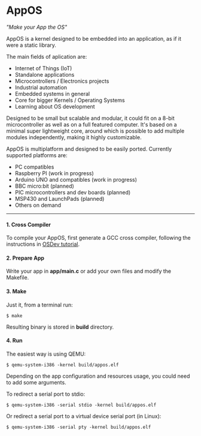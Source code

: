 # AppOS
*"Make your App the OS"*

AppOS is a kernel designed to be embedded into an application, as if it were a static library.

The main fields of aplication are:

- Internet of Things (IoT)
- Standalone applications
- Microcontrollers / Electronics projects
- Industrial automation
- Embedded systems in general
- Core for bigger Kernels / Operating Systems
- Learning about OS development

Designed to be small but scalable and modular, it could fit on a 8-bit microcontroller as well as on a full featured computer. It's based on a minimal super lightweight core, around which is possible to add multiple modules independently, making it highly customizable.

AppOS is multiplatform and designed to be easily ported. Currently supported platforms are:

- PC compatibles
- Raspberry PI (work in progress)
- Arduino UNO and compatibles (work in progress)
- BBC micro:bit (planned)
- PIC microcontrollers and dev boards (planned)
- MSP430 and LaunchPads (planned)
- Others on demand

------

#### 1. Cross Compiler

To compile your AppOS, first generate a GCC cross compiler, following the instructions in [OSDev tutorial](http://wiki.osdev.org/GCC_Cross-Compiler).

#### 2. Prepare App

Write your app in **app/main.c** or add your own files and modify the Makefile.

#### 3. Make

Just it, from a terminal run:

	$ make

Resulting binary is stored in **build** directory.

#### 4. Run

The easiest way is using QEMU:

	$ qemu-system-i386 -kernel build/appos.elf

Depending on the app configuration and resources usage, you could need to add some arguments.

To redirect a serial port to stdio:

	$ qemu-system-i386 -serial stdio -kernel build/appos.elf

Or redirect a serial port to a virtual device serial port (in Linux):

	$ qemu-system-i386 -serial pty -kernel build/appos.elf
